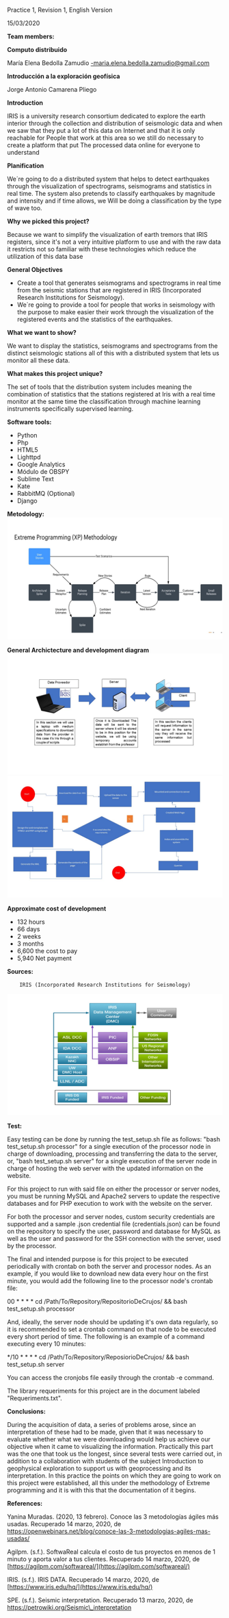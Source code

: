 Practice 1, Revision 1, English Version

15/03/2020


**Team members:**

**Computo distribuido**

María Elena Bedolla Zamudio -maria.elena.bedolla.zamudio@gmail.com

**Introducción a la exploración geofísica**

Jorge Antonio Camarena Pliego

**Introduction**

IRIS is a university research consortium dedicated to explore the earth interior through the collection and distribution of seismologic data and when we saw that they put a lot of this data on Internet and that it is only reachable for People that work at this area so we still do necessary to create a platform that put The processed data online for everyone to understand

**Planification**

We´re going to do a distributed system that helps to detect earthquakes through the visualization of spectrograms, seismograms and statistics in real time. The system also pretends to classify earthquakes by magnitude and intensity and if time allows, we Will be doing a classification by the type of wave too.

**Why we picked this project?**

Because we want to simplify the visualization of earth tremors that IRIS registers, since it&#39;s not a very intuitive platform to use and with the raw data it restricts not so familiar with these technologies which reduce the utilization of this data base

**General Objectives**

- Create a tool that generates seismograms and spectrograms in real time from the seismic stations that are registered in IRIS (Incorporated Research Institutions for Seismology).
- We´re going to provide a tool for people that works in seismology with the purpose to make easier their work through the visualization of the registered events and the statistics of the earthquakes.

**What we want to show?**

We want to display the statistics, seismograms and spectrograms from the distinct seismologic stations all of this with a distributed system that lets us monitor all these data.

**What makes this project unique?**

The set of tools that the distribution system includes meaning the combination of statistics that the stations registered at Iris with a real time monitor at the same time the classification through machine learning instruments specifically supervised learning.

**Software tools:**

- Python
- Php
- HTML5
- Lighttpd
- Google Analytics
- Módulo de OBSPY
- Sublime Text
- Kate
- RabbitMQ (Optional)
- Django

**Metodology:**
![IRIS](/images/1.JPG)

**General Archictecture and development diagram**
![IRIS](/images/2.JPG)
![IRIS](/images/3.JPG)

**Approximate cost of development**

- 132 hours
- 66 days
- 2 weeks
- 3 months
- 6,600 the cost to pay
- 5,940 Net payment

**Sources:**

        IRIS (Incorporated Research Institutions for Seismology)
![IRIS](/images/Diapositiva5.JPG)

**Test:**

Easy testing can be done by running the test_setup.sh file as follows: 
"bash test_setup.sh processor" for a single execution of the processor node in charge of downloading, processing and transferring the data to the server,
or,
"bash test_setup.sh server" for a single execution of the server node in charge of hosting the web server with the updated information on the website.

For this project to run with said file on either the processor or server nodes, you must be running MySQL and Apache2 servers to update the respective databases and for PHP execution to work with the website on the server.

For both the processor and server nodes, custom security credentials are supported and a sample .json credential file (credentials.json) can be found on the repository to specify the user, password and database for MySQL as well as the user and password for the SSH connection with the server, used by the processor.

The final and intended purpose is for this project to be executed periodically with crontab on both the server and processor nodes. As an example, if you would like to download new data every hour on the first minute, you would add the following line to the processor node's crontab file:

00 * * * * cd /Path/To/Repository/RepositorioDeCrujos/ && bash test_setup.sh processor

And, ideally, the server node should be updating it's own data regularly, so it is recommended to set a crontab command on that node to be executed every short period of time. The following is an example of a command executing every 10 minutes:

*/10 * * * * cd /Path/To/Repository/ReposiorioDeCrujos/ && bash test_setup.sh server

You can access the cronjobs file easily through the crontab -e command.

The library requeriments for this project are in the document labeled "Requeriments.txt".

**Conclusions:**

During the acquisition of data, a series of problems arose, since an interpretation of these had to be made, given that it was necessary to evaluate whether what we were downloading would help us achieve our objective when it came to visualizing the information. Practically this part was the one that took us the longest, since several tests were carried out, in addition to a collaboration with students of the subject Introduction to geophysical exploration to support us with geoprocessing and its interpretation. In this practice the points on which they are going to work on this project were established, all this under the methodology of Extreme programming and it is with this that the documentation of it begins.

**References:**

Yanina Muradas. (2020, 13 febrero). Conoce las 3 metodologías ágiles más usadas. Recuperado 14 marzo, 2020, de https://openwebinars.net/blog/conoce-las-3-metodologias-agiles-mas-usadas/

Agilpm. (s.f.). SoftwaReal calcula el costo de tus proyectos en menos de 1 minuto y aporta valor a tus clientes. Recuperado 14 marzo, 2020, de [https://agilpm.com/softwareal/](https://agilpm.com/softwareal/)

IRIS. (s.f.). IRIS DATA. Recuperado 14 marzo, 2020, de [https://www.iris.edu/hq/](https://www.iris.edu/hq/)

SPE. (s.f.). Seismic interpretation. Recuperado 13 marzo, 2020, de https://petrowiki.org/Seismic\_interpretation
